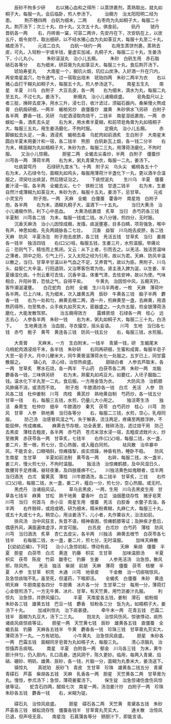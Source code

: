 <!-- { "loadSidebar": true } -->
　　辰砂不拘多少研
　　右以猪心血和之得所：以蒸饼裹剂，蒸熟取出，就丸如桐子大，每服一丸，会后临卧，煎人参汤下。
　　治癎方　治太阳阳明二经为患。
　　荆芥穗四两　白矾为细末，二两
　　右枣肉为丸如桐子大，每服二十丸，荆芥汤下；次三十丸、四十丸，又次五十丸，俱食前。
　　矾丹
　　虢丹　晋矾各一两
　　右，丹砖凿一窠，可容二两许，先安丹在下，次安矾在上，以炭五斤，煅令炭尽，取出细研，以不经水猪心血为丸如菉豆大，每服十丸至二十丸，橘皮汤下。
　　元戎二白丸
　　白矾一块约一两
　　右用生蒸饼剂裹，蒸熟去皮，可丸，入轻粉一宇或半钱，量虚实加减，丸桐子大，每服二三十丸，生姜汤下，小儿丸小。
　　朱砂滚涎丸　治小儿五癎。
　　朱砂　白矾生用　赤石脂　硝石各等分　　右为细末，研蒜膏为丸如菉豆大，每服三十丸，食后荆芥汤下。
　　琥珀寿星丸
　　大南星一个，掘坑火煅，坑红山炭净。入好酒一升在穴内，再安南星盖穴，勿令通气，过一宿取出焙末　琥珀四两　朱砂二两半为衣　　右以猪心血打干糊丸如桐子大，每服五十丸，煎人参汤送下。
　　南星五生丸
　　南星　半夏　川乌　白附子　大豆去皮，各一两　　右为细末，滴水为丸，每服二丸至五丸，不过七丸，姜汤下。
　　断癎丸　治小儿诸癎痰盛。
　　皂角盈尺以上者三挺，捶碎去皮净，用水三升，浸七日，收汁滤过，须磁石器内，桑柴慢火熬成膏　白矾煅研细，一两半　蝎梢另炒　直僵蚕炒　雄黄　朱砂俱水飞另研　白附子各半两　麝香一钱，另研　乌蛇酒浸取肉焙干，二钱半　南星湿纸裹炮，一两　赤蜈蚣一条，酒炙去头足　　右为末，用水煮半夏糊，和前项皂角膏为丸如梧桐子大，每服三五丸，用生姜汤磨化，不拘时服。
　　定癎丸　治小儿五癎。
　　赤脚蜈蚣去头足，一条，酒浸炙　蝎梢去毒　乌蛇肉如前酒炙　生白附子　大南星末　圆白半夏末用姜汁和一宿，各二钱半　熊胆　白矾新瓦上煅，各一钱二分半　　右为末，稀面糊为丸如梧桐子大，朱砂为衣，每服二三丸，用薄荷汤磨化，不拘时服。　　又治小儿惊癎。
　　胆星二两　全蝎去尖毒炒，半两　白附子　僵蚕炒　川芎各一两　薄荷半两　　右为末，粥丸青黛为衣，每服一二丸，姜汤下。
　　吐痰碧穹丹
　　石绿研九度水飞，十两　附子尖　乌头尖　蝎梢各五十个　　右为末，入石绿令匀，面糊丸如鸡头，每服用薄荷汁半盏化下一丸，更以酒半合温服之，须臾吐出痰涎，然后随证治之。
　　下痰控涎丸
　　生川乌　半夏　僵蚕姜汁浸一宿，各半两　全蝎去尖，七个　铁粉三钱　甘遂二钱半　　右为末，生姜自然汁或薄糊九如菉豆大，朱砂为衣，每服十五丸，姜汤下，忌甘草。
　　元戎小灵宝丹
　　附子炮，一两　天麻　全蝎　白僵蚕　藿香叶　南星炮　白附子炮，各半两　　右为末，酒糊丸桐子大，温酒下一十五丸。
　　当归大黄汤　治小儿诸癎作热，利下心中恶血。　　大黄汤纸裹煨　炙草　当归　赤芍药各三钱　半夏制　川芎各二钱　为末，每服一钱或二钱。水八分锺，煎四分，无时服。
　　沉香天麻汤　治小儿因惊成癎，发搐，痰涎壅塞，目多白睛，项背强急，喉中有声，神思如痴，先灸两蹺脉各二七壮。　　沉香　益智　川乌炮去皮脐，各二钱　天麻　防风　半夏汤泡　附子炮去皮脐，各三钱　羌活五钱　甘草炙　当归　姜屑各一钱半　独活四钱　　右(口父)咀，每服五钱，生姜三片，水煎温服。举痛论云：恐则气下，精怯而上焦闭。又云：从下上者，引而去之。以羌活、独活苦温味之薄者，阴中之阳，引气上行，又入太阳之经为引用，故以为君。天麻、防风辛温以散之，当归、甘草辛甘温以补气血之不足，又养胃气，故以为臣。黑附子、川乌头、益智仁大辛温，行阳退阴，又治寒客伤胃为佐。肾主液入脾为涎，以生姜、半夏燥湿化痰。十剂云重可去怯，沉香辛温，体重气清，去怯安神，故以为使。气味相合，升阳补胃，恐怯之气，自得平矣。
　　牛黄丸　治因惊中风，五癎天钓，客忤潮涎灌壅。　　白花蛇肉　白附　全蝎　生川乌半两者，一枚　天麻　薄荷叶各半两，已上六味，先为细末，次入雄黄五两　辰砂　牛黄各三钱　脑子半两　麝香一钱　　右为一处和匀，麻黄去根二两，酒一升，煎麻黄至一盏，去麻黄，用酒熬药得所，勿至焦赤，众手疾丸如芡实大，密器盛之。一丸作五服，煎金银薄荷汤磨化，大能发散驾邪。
　　治五癎得效方
　　露蜂房焙　石绿各一两　桂心　远志去心　人参各半两　朱砂一钱　　右为末，粥丸如桐子大，每服二三十丸，白汤下。
　　生地黄连汤　治血脱，寻衣撮空，摇头妄语。　　川芎　生地　当归各七钱　赤芍　栀子　黄芩　黄连各三钱　防风一钱五分　　右，每服三钱，水煎服。

　　大青膏
　　天麻末，一方　生白附末，一钱半　青黛一钱，研　生蝎尾末　乌梢蛇肉酒浸焙干末，各半钱　朱砂研　　右同再研细，生蜜和成膏，每服半皂子大至一皂子大。月中儿粳米大，同牛黄膏温薄荷水化一处服之。五岁已上，同甘露散服之。
　　镇心丸　凉心经，治惊热痰盛。
　　甜硝白者　人参去芦取末，各一两　甘草炙　寒水石烧，各一两半　干山药　白茯苓各二两　朱砂一两　龙脑　麝香各一钱，三味俱另研　　右为末，熟蜜丸如鸡豆大。如要红，入坯子胭脂二钱。温水化下半丸至一二丸，食后服。一方用金箔为衣。
　　大防风汤　治鹤膝风肿痛不消，或溃而不敛。　　附子炮　牛膝酒炒各一钱　白朮　羌活　人参　防风各二钱　杜仲姜制　川芎　肉桂　黄芪炒　熟地黄自制　芍药炒，各一钱五分　甘草一钱　　右，每服三五钱，水煎，仍量儿大小用之。
　　独活寄生汤
　　独活　桑寄生　杜仲炒　细辛　牛膝酒炒　秦艽　茯苓　白芍药炒　桂心　川芎　防风　甘草　人参　熟地黄　当归各等分　　右，每服二三钱，水煎，空心，乳母同服。
　　防己汤　治感冒风湿之气，失于解表，流注两足，疼痛至两膝浮肿，不能屈伸，传成瘫痪。　　麻黄去节存根，功全表里，銼碎汤泡，滤过焙干用　防己去黑皮　薄桂去粗皮，各半两　赤芍药　苍朮米泔水浸一宿，去粗皮滤銼片火，炒至微黄　赤茯苓各一两　甘草炙，七钱半　　右件(口父)咀，每服二钱，水一盏，姜二片，葱一根，煎七分，空心热服，或入薤白同煎。
　　袪风散　治卒暴中风，不能言全，口眼喎斜，惊瘫搐掣，痰实烦躁，神昏有热，睡卧不稳。　　防风　生南星　生甘草　　半夏如前法制　黄芩各一两　　右碎，每服二钱，水一盏半，姜三片，慢火煎七分，不拘时温服。
　　独活汤　治惊瘫鹤膝，及中风湿日久，致腰背手足疼痛，昼轻夜重，及四肢痿痹不仁。　　川独活黄色如鬼眼者，佳半两　当归酒洗　白朮　蜜黄芪　薄桂　川牛膝酒洗，各二钱半　甘草炙，三钱　　右件(口父)咀，每服二钱，水一盏，姜二片，薤白一分，煎七分，空心热服。或无时。
　　黑虎丹　治诸般风证。
　　草乌去黑皮，一两，生用　川乌去黑皮生用　甘草各七钱半　麻黄　甘松　熟干地黄　藿香叶　白芷　油烟墨烧存性　猪牙皂荚　川芎　当归　何首乌　赤小豆　南星生用　僵蚕　羌活　白胶香　水鳖子去油，各半两　　右件銼碎，或焙或晒，研为细末，糯米粉煮糊，丸麻仁大，每服三十丸，或五十丸或七十丸，稍空心，用淡姜汤下。儿小者，丸作粟谷大，治法如前。
　　排风汤　治中风狂言，失音不语，精神昏困，惊瘫鹤膝等证；及肿疾才愈后，偶感外风，满面遍体虚浮，并宜可服。　　白苏皮　白朮炒　白芍药　薄桂　防风　川芎　当归酒洗　炙草　杏仁去皮尖，各半两　川独活　麻黄去根节　白茯苓各七钱半　　右每服二钱，水一盏，姜二片，煎七分，无时温服。
　　加味天麻散 【《幼幼近编》，下同】 　治小儿急惊初起，悸动有痰。　　天麻　柴胡　僵蚕　半夏　胆星　白茯苓　白朮　黄连　钓藤　枳实　生甘草
　　加味温胆汤
　　半夏　枳实　茯苓　陈皮　竹茹　酸枣仁　钓藤　生姜
　　人参羌活汤　治急惊，散风邪，除风热。　　羌活　独活　柴胡　前胡　天麻　薄荷　僵蚕　茯苓　桔梗　半夏　人参　生甘草　枳壳　木通　川芎　地骨皮
　　千金散　治一切痰喘惊风，及急惊痰喘不乳，虽至死，但灌药，下喉即活。　　全蝎炙　白僵蚕　朱砂　黄连　明天麻　牛胆南星各四分　牛胆黄　冰片各一分　生甘草二分　每用一分，薄荷灯心金银煎汤下。一方无牛黄、冰片、甘草，有天竺黄，用竹沥姜汁丸服。
　　利惊丸　治急惊，并脐风撮口。
　　半夏　天南星各五钱，姜制　滑石　蛤粉煅　朱砂各三钱　雄黄五钱　巴豆一钱　麝香　轻粉各三分　饭为丸，如梧桐子大，姜汤下十丸。
　　加减利惊丸　治下痰甚捷。
　　牵牛末一两　花青五钱　巴霜二钱半　面糊为丸豆大，汤下二三丸。
　　抱龙丸　治惊风伤风，惊骇悸动，痰热诸痰风痰惊痰等证。　　胆星一两　天竺黄七钱　辰砂　雄黄各五钱　直僵蚕　全蝎去盐　钓藤　天麻各五钱半　牛黄　麝香各一钱　珍珠三钱　甘草膏丸芡实大，薄荷汤下一丸。一方有琥珀。
　　小牛黄丸　治急惊风痰盛。
　　胆星　朱砂各一两　巴霜五钱　面糊同牙皂膏为丸如梧子大，每服三丸。
　　清心凉膈丸　治惊搐弄舌痰喘。
　　南星　半夏　白附各一两　郁金　川乌各三钱　为末，黄牛胆汁拌匀，仍入胆内，扎口高悬，透风阴干，陈久更妙。临用，每两入青黛、焰硝、硼砂、明矾、雄黄、辰砂，各一钱，片脑一分，面糊为丸黍米大，姜汤送下。
　　镇惊丸
　　真琥珀　辰砂飞　青皮　生甘草　珍珠　雄黄各二钱五分　青黛　青礞石　芦荟　柴胡各五钱　天麻　乳香各一两　胆星　天竺黄各二两　甘草膏为丸。慢惊，参朮汤下；急惊，薄荷姜蜜汤下。
　　保生锭　治急惊诸伤食伤风惊骇等证。　　蛇含石四两，醋煅七次　南星一两，汤泡姜汁炒　白附子一两　珍珠　朱砂各五钱　麝香一钱　　右，米糊为锭。

　　礞石丸　治惊风痰盛。
　　胆星　礞石各二两　天竺黄　青黛各五钱　朱砂　芦荟各三钱　蜈蚣烧存性　僵蚕各钱半　甘草膏丸芡实大。
　　通关散　治惊风已退，但声哑无音。　　南星泡　石菖蒲各等分　豮胆汁下，即能言语。
